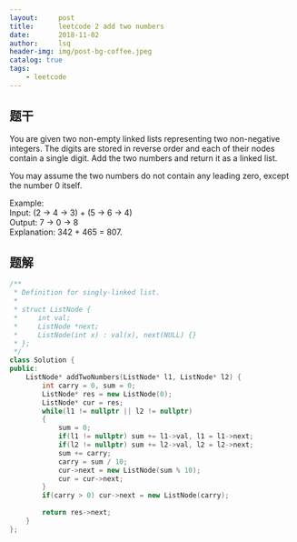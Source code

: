 ```yaml
---
layout:     post
title:      leetcode 2 add two numbers
date:       2018-11-02
author:     lsq
header-img: img/post-bg-coffee.jpeg
catalog: true
tags:
    - leetcode
---
```


## 题干
You are given two non-empty linked lists representing two non-negative integers. The digits are stored in reverse order and each of their nodes contain a single digit. Add the two numbers and return it as a linked list.

You may assume the two numbers do not contain any leading zero, except the number 0 itself.

Example:        
Input: (2 -> 4 -> 3) + (5 -> 6 -> 4)       
Output: 7 -> 0 -> 8       
Explanation: 342 + 465 = 807.      


## 题解
 
```c++  
/**  
 * Definition for singly-linked list.   
 *   
 * struct ListNode {  
 *     int val;  
 *     ListNode *next;     
 *     ListNode(int x) : val(x), next(NULL) {}    
 * };    
 */    
class Solution {
public:
    ListNode* addTwoNumbers(ListNode* l1, ListNode* l2) {
        int carry = 0, sum = 0;
        ListNode* res = new ListNode(0);
        ListNode* cur = res;
        while(l1 != nullptr || l2 != nullptr)
        {
            sum = 0;
            if(l1 != nullptr) sum += l1->val, l1 = l1->next;   
            if(l2 != nullptr) sum += l2->val, l2 = l2->next;
            sum += carry;
            carry = sum / 10;
            cur->next = new ListNode(sum % 10);
            cur = cur->next;
        }
        if(carry > 0) cur->next = new ListNode(carry);
        
        return res->next;
    }
};
```
